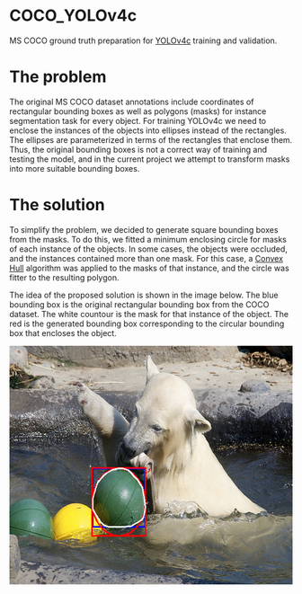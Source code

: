 # COCO_YOLOv4c
MS COCO ground truth preparation for [YOLOv4c](https://github.com/fastovetsilya/darknet) training and validation. 

# The problem
The original MS COCO dataset annotations include coordinates of rectangular bounding boxes 
as well as polygons (masks) for instance segmentation task for every object. 
For training YOLOv4c we need to enclose the instances of the objects into ellipses instead of the rectangles. The ellipses are parameterized in terms of the rectangles that enclose them. 
Thus, the original bounding boxes is not a correct way of training and testing the model, and in the current project we attempt to transform masks into more suitable bounding boxes. 
# The solution
To simplify the problem, we decided to generate square bounding boxes from the masks. To do this, we fitted a minimum enclosing circle for masks of each instance of the objects. In some cases, the objects were occluded, and the instances contained more than one mask. For this case, a [Convex Hull](https://en.wikipedia.org/wiki/Convex_hull) algorithm was applied to the masks of that instance, and the circle was fitter to the resulting polygon.

The idea of the proposed solution is shown in the image below. The blue bounding box is the original rectangular bounding box from the COCO dataset. The white countour is the mask for that instance of the object. The red is the generated bounding box corresponding to the circular bounding box that encloses the object. 

<img src="https://github.com/fastovetsilya/COCO_YOLOv4c/blob/master/examples/example_1.png" width="640" height="425">






